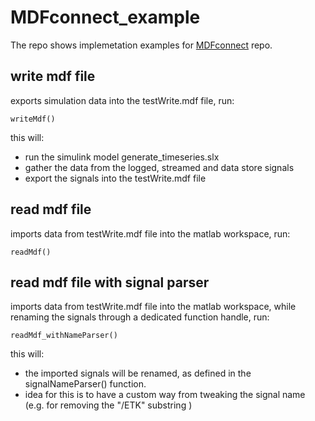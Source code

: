 # MDFconnect_example

The repo shows implemetation examples for [MDFconnect](https://github.com/Arne-Voigt/MDFconnect) repo.

## write mdf file

exports simulation data into the testWrite.mdf file, run: 
```
writeMdf()
```
this will: 
* run the simulink model generate_timeseries.slx
* gather the data from the logged, streamed and data store signals
* export the signals into the testWrite.mdf file

## read mdf file 

imports data from testWrite.mdf file into the matlab workspace, run:
```
readMdf()
```

## read mdf file with signal parser

imports data from testWrite.mdf file into the matlab workspace, while renaming the signals through a dedicated function handle, run:
```
readMdf_withNameParser()
```
this will:
* the imported signals will be renamed, as defined in the signalNameParser() function. 
* idea for this is to have a custom way from tweaking the signal name (e.g. for removing the "/ETK" substring )
